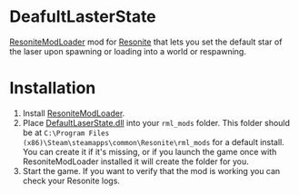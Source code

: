# DeafultLasterState
[ResoniteModLoader](https://github.com/resonite-modding-group/ResoniteModLoader) mod for [Resonite](https://resonite.com/) that lets you set the default star of the laser upon spawning or loading into a world or respawning.

# Installation
1. Install [ResoniteModLoader](https://github.com/resonite-modding-group/ResoniteModLoader).
2. Place [DefaultLaserState.dll](https://github.com/LeCloutPanda/DeafultLaserState/releases/latest/download/DefaultLaserState.dll) into your `rml_mods` folder. This folder should be at `C:\Program Files (x86)\Steam\steamapps\common\Resonite\rml_mods` for a default install. You can create it if it's missing, or if you launch the game once with ResoniteModLoader installed it will create the folder for you.
3. Start the game. If you want to verify that the mod is working you can check your Resonite logs.

